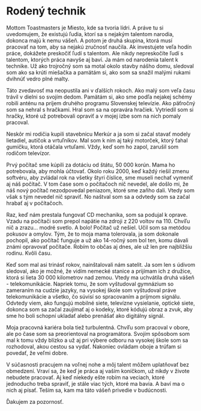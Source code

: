 # Rodený technik
Mottom Toastmasters je Miesto, kde sa tvoria lídri. A práve tu si uvedomujem, že existujú ľudia, ktorí sa s nejakým talentom narodia, dokonca majú k nemu vášeň. A potom je druhá skupina, ktorá musí pracovať na tom, aby sa nejakú zručnosť naučila. Ak investujete veľa hodín práce, dokážete preskočiť ľudí s talentom. Ale nikdy nepreskočíte ľudí s talentom, ktorých práca navyše aj baví. Ja mám od narodenia talent k technike. Už ako trojročný som sa motal okolo stavby nášho domu, sledoval som ako sa krúti miešačka a pamätám si, ako som sa snažil malými rukami dvihnúť vedro plné malty.

Táto zvedavosť ma neopustila ani v ďalších rokoch. Ako malý som veľa času trávil v dielni so svojím dedom. Pamätám si, ako sme podľa nejakej schémy robili anténu na príjem druhého programu Slovenskej televízie. Ako päťročný som sa nehral s hračkami. Hral som sa na opravára hračiek. Vytriedil som si hračky, ktoré už potrebovali opraviť a v mojej izbe som na nich pomaly pracoval.

Neskôr mi rodičia kupili stavebnicu Merkúr a ja som si začal stavať modely lietadiel, autíčok a vrtuľníkov. Mal som k ním aj taký motorček, ktorý ťahal gumičku, ktorá otáčala vrtuľami. Vždy, keď som ho zapol, zarušil som rodičom televízor.

Prvý počítač sme kúpili za dotáciu od štátu, 50 000 korún. Mama ho potrebovala, aby mohla účtovať. Okolo roku 2000, keď každý riešil zmenu softvéru, aby zvládal rok na všetky štyri číslice, sme museli nechať vymeniť aj náš počítač. V tom čase som o počítačoch nič nevedel, ale došlo mi, že náš nový počítač nezodpovedal peniazom, ktoré sme zaňho dali. Vtedy som však s tým nevedel nič spraviť. No naštval som sa a odvtedy som sa začal hrabať aj v počítačoch.

Raz, keď nám prestala fungovať CD mechanika, som sa podujal k oprave. Vzadu na počítači som prepol napätie na zdroji z 220 voltov na 110. Chvíľu nič a zrazu... modré svetlo. A bolo! Počítač už nešiel. Učil som sa metódou pokusov a omylov. Tým, že to moja mama tolerovala, ja som dokonale pochopil, ako počítač funguje a už ako 14-ročný som bol ten, komu dávali známi opravovať počítače. Robím to občas aj dnes, ale už len pre najbližšiu rodinu. Kvôli času.

Keď som mal asi trinásť rokov, nainštalovali nám satelit. Ja som len s údivom sledoval, ako je možné, že vidím nemecké stanice a prijímam ich z družice, ktorá si lieta 30 000 kilometrov nad zemou. Vtedy ma uchvátila druhá vášeň - telekomunikácie. Napriek tomu, že som vyštudoval gymnázium so zameraním na cudzie jazyky, na vysokej škole som vyštudoval práve telekomunikácie a všetko, čo súvisí so spracovaním a príjmom signálu. Odvtedy viem, ako fungujú mobilné siete, televízne vysielanie, optické siete, dokonca som sa začal zaujímať aj o kodeky, ktoré kódujú obraz a zvuk, aby sme ho boli schopní ukladať alebo prenášať ako digitálny signál.

Moja pracovná kariéra bola tiež turbulentná. Chvíľu som pracoval v obore, ale po čase som sa preorientoval na programátora. Svojím spôsobom som mal k tomu vždy blízko a už aj pri výbere odboru na vysokej škole som sa rozhodoval, akou cestou sa vydať. Nakoniec ovládam oboje a trúfam si povedať, že veľmi dobre.

V súčasnosti pracujem na voľnej nohe a môj talent môžem uplatňovať bez obmedzení. Vraví sa, že keď je práca aj vaším koníčkom, už nikdy v živote nebudete pracovať. Aj keď niekedy ešte robím na veciach, ktoré jednoducho treba spraviť, je stále viac tých, ktoré ma bavia. A baví ma o nich aj písať. Teším sa, kam ma táto vášeň privedie v budúcnosti.

Ďakujem za pozornosť.